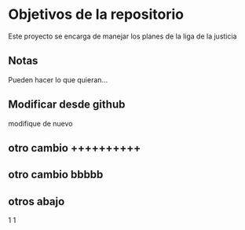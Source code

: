 # Objetivos de la repositorio

Este proyecto se encarga de manejar los planes de la liga de la justicia


## Notas
Pueden hacer lo que quieran...

## Modificar desde github
modifique de nuevo

## otro cambio ++++++++++
## otro cambio bbbbb

## otros abajo

1
1


